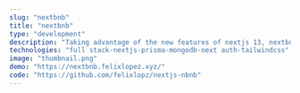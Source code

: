 ```yaml
---
slug: "nextbnb"
title: "nextbnb"
type: "development"
description: "Taking advantage of the new features of nextjs 13, nextbnb is a replica of the well-known airbnb website using state-of-the-art technology used in the creation of production ready web applications, one of the main focuses of this project was to lay the foundations of a project with a scalable and open architecture for the addition of new features."
technologies: "full stack-nextjs-prisma-mongodb-next auth-tailwindcss"
image: "thumbnail.png"
demo: "https://nextbnb.felixlopez.xyz/"
code: "https://github.com/felixlopz/nextjs-nbnb"
---
```

